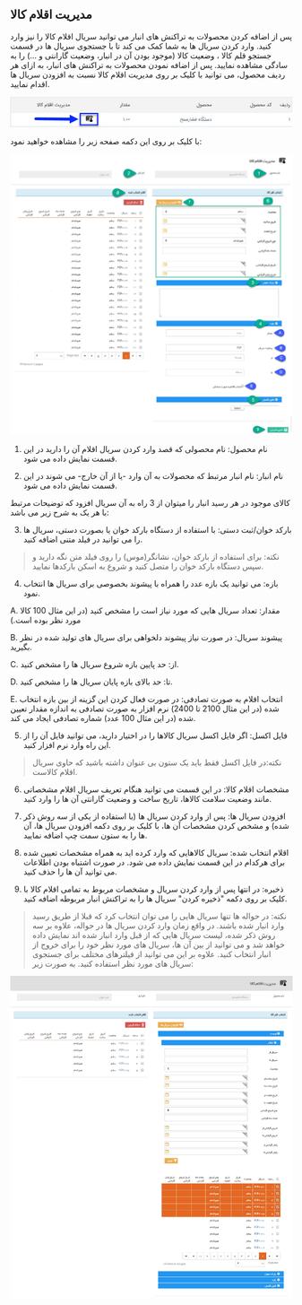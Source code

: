 ﻿## مدیریت اقلام کالا

پس از اضافه کردن محصولات به تراکنش های انبار می توانید سریال اقلام کالا را نیز وارد کنید. وارد کردن سریال ها به شما کمک می کند تا با جستجوی سریال ها در قسمت جستجو قلم کالا  ، وضعیت کالا (موجود بودن آن در انبار، وضعیت گارانتی و ...) را به سادگی مشاهده نمایید. پس از اضافه نمودن محصولات به تراکنش های انبار، به ازای هر ردیف محصول، می توانید با کلیک بر روی مدیریت اقلام کالا نسبت به افزودن سریال ها اقدام نمایید.

![](SerialHint.jpg)

با کلیک بر روی این دکمه صفحه زیر را مشاهده خواهید نمود:

![](SerialPicker.jpg)

1. نام محصول: نام محصولی که قصد وارد کردن سریال اقلام آن را دارید در این قسمت نمایش داده می شود.

2. نام انبار: نام انبار مرتبط که محصولات به آن وارد -یا از آن خارج- می شوند در این قسمت نمایش داده می شود.

کالای موجود در هر رسید انبار را میتوان از 3 راه به آن سریال افزود که توضیحات مرتبط با هر یک به شرح زیر می باشد:

3) بارکد خوان/ثبت دستی: با استفاده از دستگاه بارکد خوان یا بصورت دستی، سریال ها را می توانید در فیلد متنی اضافه کنید.


> نکته: برای استفاده از بارکد خوان، نشانگر(موس) را روی فیلد متن نگه دارید و سپس دستگاه بارکد خوان را متصل کنید و شروع به اسکن بارکدها نمایید.   

4) بازه: می توانید یک بازه عدد را همراه با پیشوند بخصوصی برای  سریال ها انتخاب نمود.   

A. مقدار: تعداد سریال هایی که مورد نیاز است را مشخص کنید (در این مثال 100 کالا مورد نظر بوده است.)

B. پیشوند سریال: در صورت نیاز پیشوند دلخواهی برای سریال های تولید شده در نظر بگیرید.

C. از: حد پایین بازه شروع سریال ها را مشخص کنید.

D. تا: حد بالای بازه پایان سریال ها را مشخص کنید.

E. انتخاب اقلام به صورت تصادفی: در صورت فعال کردن این گزینه از بین بازه انتخاب شده (در این مثال 2100 تا 2400) نرم افزار به صورت تصادفی به اندازه مقدار تعیین شده (در این مثال 100 عدد) شماره تصادفی ایجاد می کند.

5) فایل اکسل: اگر فایل اکسل سریال کالاها را در اختیار دارید، می توانید فایل آن را از این راه وارد نرم افزار کنید.

> نکته:در فایل اکسل فقط باید یک ستون بی عنوان داشته باشید که حاوی سریال اقلام کالاست.


6) مشخصات اقلام کالا: در این قسمت می توانید هنگام تعریف سریال اقلام مشخصاتی مانند وضعیت سلامت کالاها، تاریخ ساخت و وضعیت گارانتی آن ها را وارد کنید.

7)  افزودن سریال ها: پس از وارد کردن سریال ها (با استفاده از یکی از سه روش ذکر شده) و مشخص کردن مشخصات آن ها، با کلیک بر روی دکمه افزودن سریال ها، آن ها را به ستون سمت چپ اضافه نمایید.

8) اقلام انتخاب شده: سریال کالاهایی که وارد کرده اید به همراه مشخصات تعیین شده برای هرکدام در این قسمت نمایش داده می شود. در صورت اشتباه بودن اطلاعات می توانید آن ها را حذف کنید.

9) ذخیره: در انتها پس از وارد کردن سریال و مشخصات مربوط به تمامی اقلام کالا با کلیک بر روی دکمه "ذخیره کردن" سریال ها را به تراکنش انبار مربوطه اضافه کنید.

> نکته: در حواله ها تنها سریال هایی را می توان انتخاب کرد که قبلا از طریق رسید وارد انبار شده باشند. در واقع زمان وارد کردن سریال ها در حواله، علاوه بر سه روش ذکر شده، لیست سریال هایی که از قبل وارد انبار شده اند نمایش داده خواهد شد و می توانید از بین آن ها، سریال های مورد نظر خود را برای خروج از انبار انتخاب کنید. علاوه بر این می توانید از فیلترهای مختلف برای جستجوی سریال های مورد نظر استفاده کنید. به صورت زیر:

![](SerialPicker3.jpg)








